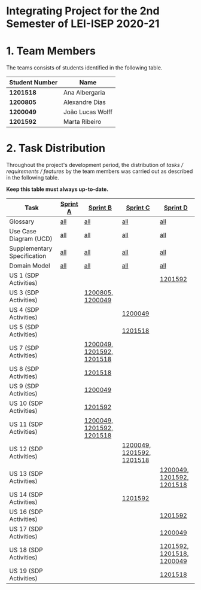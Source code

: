 # Integrating Project for the 2nd Semester of LEI-ISEP 2020-21 

# 1. Team Members

The teams consists of students identified in the following table. 

| Student Number	| Name |
|--------------|----------------------------|
| **1201518**  | Ana Albergaria          |
| **1200805**  | Alexandre Dias          |
| **1200049**  | João Lucas Wolff         |
| **1201592**  | Marta Ribeiro          |



# 2. Task Distribution ###


Throughout the project's development period, the distribution of _tasks / requirements / features_ by the team members was carried out as described in the following table. 

**Keep this table must always up-to-date.**

| Task                      | [Sprint A](SprintA/README.md) | [Sprint B](SprintB/README.md) | [Sprint C](SprintC/README.md) |  [Sprint D](SprintD/README.md) |
|-----------------------------|------------|------------|------------|------------|
| Glossary  |  [all](SprintA/Glossary.md)   |   [all](SprintB/Glossary.md)  |   [all](SprintC/Glossary.md)  | [all](SprintD/Glossary.md)  |
| Use Case Diagram (UCD)  |  [all](SprintA/UCD.md)   |   [all](SprintB/UCD.md)  |   [all](SprintC/UCD.md)  | [all](SprintD/UCD.md)  |
| Supplementary Specification   |  [all](SprintA/FURPS.md)   |   [all](SprintB/FURPS.md)  |   [all](SprintC/FURPS.md)  | [all](SprintD/FURPS.md)  |
| Domain Model  |  [all](SprintA/DM.md)   |   [all](SprintB/DM.md)  |   [all](SprintC/DM.md)  | [all](SprintD/DM.md)  |
| US 1 (SDP Activities)  |  | | | [1201592]()   |   
| US 3 (SDP Activities)  |   | [1200805, 1200049](SprintB/US_3/US3_RegisterClient.md)   |   |  |
| US 4 (SDP Activities)  |   | | [1200049](SprintC/US_4/US_4.md)     |  |
| US 5 (SDP Activities)  |   | | [1201518](SprintC/US_5/US5_RecordSamples.md)      |  |
| US 7 (SDP Activities)  |     | [1200049, 1201592, 1201518](SprintB/US_7/US7_RegisterEmployee.md)   |   |  |
| US 8 (SDP Activities)  |    | [1201518](SprintB/US_8/US8_RegisterNewClinicalAnalysisLaboratory.md)    |   |  |
| US 9 (SDP Activities)  |     | [1200049](SprintB/US_9/US_9.md)   |   |  |
| US 10 (SDP Activities)  |    | [1201592](SprintB/US_10/US10_CreateCategorizeParameter.md)    |   |  |
| US 11 (SDP Activities)  |     | [1200049, 1201592, 1201518](SprintB/US_11/US11_CreateParameterCategory.md)   |   |  |
| US 12 (SDP Activities)  |   | | [1200049, 1201592, 1201518]()     |  |
| US 13 (SDP Activities)  |  | | | [1200049, 1201592, 1201518]()    
| US 14 (SDP Activities)  |   | | [1201592](SprintC/US_14/US14_MakeDiagnosisWriteTestReport.md)      |  |
| US 16 (SDP Activities)  | |  | | [1201592](SprintD/US_16/US16_OverviewTestsAnalysePerformance.md)      |  
| US 17 (SDP Activities)  |  | | | [1200049](SprintD/US_17/US_17.md)      |  
| US 18 (SDP Activities)  |  | | | [1201592, 1201518, 1200049]()        |
| US 19 (SDP Activities)  |   | | | [1201518](SprintD/US_19/US19_SendDailyReportsToNHS.md)      |